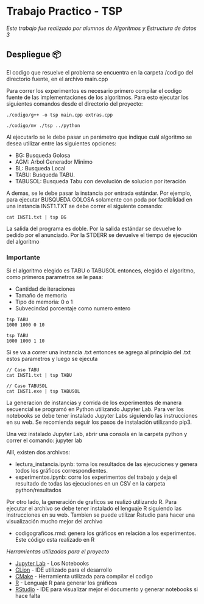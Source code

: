# Trabajo Practico - TSP 

_Este trabajo fue realizado por alumnos de Algoritmos y Estructura de datos 3_

## Despliegue 📦

El codigo que resuelve el problema se encuentra en la carpeta /codigo del directorio fuente, en el archivo main.cpp

Para correr los experimentos es necesario primero compilar el codigo fuente de las implementaciones de los algoritmos. Para esto ejecutar los siguientes comandos desde el directorio del proyecto:

```
./codigo/g++ -o tsp main.cpp extras.cpp

./codigo/mv ./tsp ../python
```

Al ejecutarlo se le debe pasar un parámetro que indique cuál algoritmo se desea utilizar entre las siguientes opciones:
* BG: Busqueda Golosa
* AGM: Arbol Generador Minimo
* BL: Busqueda Local
* TABU: Busqueda TABU.
* TABUSOL: Busqueda Tabu con devolución de solucion por iteración

A demas, se le debe pasar la instancia por entrada estándar. Por ejemplo, para ejecutar BUSQUEDA GOLOSA solamente con poda por factiblidad en una instancia INST1.TXT se debe correr el siguiente comando:
```
cat INST1.txt | tsp BG
```
La salida del programa es doble. Por la salida estándar se devuelve lo pedido por el anunciado. Por la STDERR se devuelve el tiempo de ejecución del algoritmo

### Importante
Si el algoritmo elegido es TABU o TABUSOL entonces, elegido el algoritmo, como primeros parametros se le pasa:
* Cantidad de iteraciones
* Tamaño de memoria
* Tipo de memoria: 0 o 1
* Subvecindad porcentaje como numero entero
```
tsp TABU
1000 1000 0 10

tsp TABU
1000 1000 1 10
```

Si se va a correr una instancia .txt entonces se agrega al principio del .txt estos parametros y luego se ejecuta
```
// Caso TABU
cat INST1.txt | tsp TABU

// Caso TABUSOL
cat INST1.exe | tsp TABUSOL
```

La generacion de instancias y corrida de los experimentos de manera secuencial se programó en Python utilizando Jupyter Lab. Para ver los notebooks se debe tener instalado Jupyter Labs siguiendo las instrucciones en su web. Se recomienda seguir los pasos de instalación utilizando pip3.

Una vez instalado Jupyter Lab, abrir una consola en la carpeta python y correr el comando:
	jupyter lab

Allí, existen dos archivos:
* lectura_instancia.ipynb: toma los resultados de las ejecuciones y genera todos los gráficos correspondientes.
* experimentos.ipynb: corre los experimentos del trabajo y deja el resultado de todas las ejecuciones en un CSV en la carpeta python/resultados

Por otro lado, la generación de graficos se realizó utilizando R. Para ejecutar el archivo se debe tener instalado el lenguaje R siguiendo las instrucciones en su web.
Tambien se puede utilizar Rstudio para hacer una visualización mucho mejor del archivo

* codigograficos.rmd: genera los gráficos en relación a los experimentos. Este código esta realizado en R

_Herramientas utilizadas para el proyecto_

* [Jupyter Lab](https://jupyter.org/) - Los Notebooks
* [CLion](https://www.jetbrains.com/es-es/clion/) - IDE utilizado para el desarrollo
* [CMake](https://cmake.org/) - Herramienta utilizada para compilar el codigo
* [R](https://www.r-project.org/) - Lenguaje R para generar los gráficos
* [RStudio](https://www.rstudio.com/) - IDE para visualizar mejor el documento y generar notebooks si hace falta
